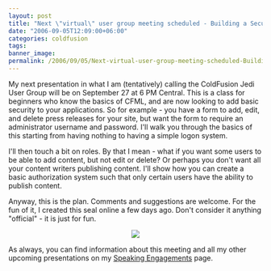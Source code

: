 ```yaml
---
layout: post
title: "Next \"virtual\" user group meeting scheduled - Building a Security System"
date: "2006-09-05T12:09:00+06:00"
categories: coldfusion 
tags: 
banner_image: 
permalink: /2006/09/05/Next-virtual-user-group-meeting-scheduled-Building-a-Security-System
---
```


My next presentation in what I am (tentatively) calling the ColdFusion Jedi User Group will be on September 27 at 6 PM Central. This is a class for beginners who know the basics of CFML, and are now looking to add basic security to your applications. So for example - you have a form to add, edit, and delete press releases for your site, but want the form to require an administrator username and password. I'll walk you through the basics of this starting from having nothing to having a simple logon system. 

I'll then touch a bit on roles. By that I mean - what if you want some users to be able to add content, but not edit or delete? Or perhaps you don't want all your content writers publishing content. I'll show how you can create a basic authorization system such that only certain users have the ability to publish content.

Anyway, this is the plan. Comments and suggestions are welcome. For the fun of it, I created this seal online a few days ago. Don't consider it anything "official" - it is just for fun.

<p align="center">
<img src="http://ray.camdenfamily.com/images/seal.gif">
</p>

As always, you can find information about this meeting and all my other upcoming presentations on my <a href="http://ray.camdenfamily.com/speakingengagements.cfm">Speaking Engagements</a> page.